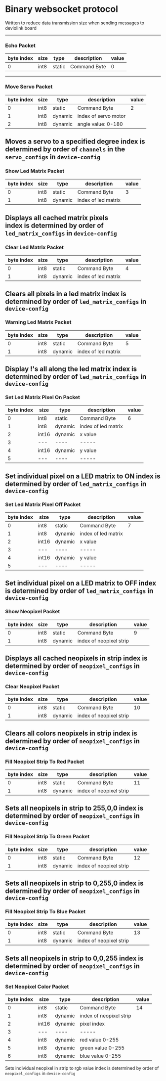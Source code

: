 # Binary websocket protocol

Written to reduce data transmission size when sending messages to deviolink board

---

### Echo Packet

| byte index | size | type   | description  | value |
|------------|------|--------|--------------|-------|
| 0          | int8 | static | Command Byte | 0     |

---

### Move Servo Packet

| byte index | size | type    | description          | value |
|------------|------|---------|----------------------|-------|
| 0          | int8 | static  | Command Byte         | 2     |
| 1          | int8 | dynamic | index of servo motor |       |
| 2          | int8 | dynamic | angle value: 0-180   |       |

Moves a servo to a specified degree
index is determined by order of `channels` in the `servo_configs` in `device-config`
---

### Show Led Matrix Packet

| byte index | size | type    | description         | value |
|------------|------|---------|---------------------|-------|
| 0          | int8 | static  | Command Byte        | 3     |
| 1          | int8 | dynamic | index of led matrix |       |

Displays all cached matrix pixels  
index is determined by order of `led_matrix_configs` in `device-config`
---

### Clear Led Matrix Packet

| byte index | size | type    | description         | value |
|------------|------|---------|---------------------|-------|
| 0          | int8 | static  | Command Byte        | 4     |
| 1          | int8 | dynamic | index of led matrix |       |

Clears all pixels in a led matrix
index is determined by order of `led_matrix_configs` in `device-config`
---

### Warning Led Matrix Packet

| byte index | size | type    | description         | value |
|------------|------|---------|---------------------|-------|
| 0          | int8 | static  | Command Byte        | 5     |
| 1          | int8 | dynamic | index of led matrix |       |

Display !'s all along the led matrix
index is determined by order of `led_matrix_configs` in `device-config`
---

### Set Led Matrix Pixel On Packet

| byte index | size  | type    | description         | value |
|------------|-------|---------|---------------------|-------|
| 0          | int8  | static  | Command Byte        | 6     |
| 1          | int8  | dynamic | index of led matrix |       |
| 2          | int16 | dynamic | x value             |       |
| 3          | ---   | ----    | -----               |       |
| 4          | int16 | dynamic | y value             |       |
| 5          | ---   | ----    | -----               |       |

Set individual pixel on a LED matrix to ON
index is determined by order of `led_matrix_configs` in `device-config`
---

### Set Led Matrix Pixel Off Packet

| byte index | size  | type    | description         | value |
|------------|-------|---------|---------------------|-------|
| 0          | int8  | static  | Command Byte        | 7     |
| 1          | int8  | dynamic | index of led matrix |       |
| 2          | int16 | dynamic | x value             |       |
| 3          | ---   | ----    | -----               |       |
| 4          | int16 | dynamic | y value             |       |
| 5          | ---   | ----    | -----               |       |

Set individual pixel on a LED matrix to OFF
index is determined by order of `led_matrix_configs` in `device-config`
---

### Show Neopixel Packet

| byte index | size | type    | description             | value |
|------------|------|---------|-------------------------|-------|
| 0          | int8 | static  | Command Byte            | 9     |
| 1          | int8 | dynamic | index of neopixel strip |       |

Displays all cached neopixels in strip
index is determined by order of `neopixel_configs` in `device-config`
---

### Clear Neopixel Packet

| byte index | size | type    | description             | value |
|------------|------|---------|-------------------------|-------|
| 0          | int8 | static  | Command Byte            | 10    |
| 1          | int8 | dynamic | index of neopixel strip |       |

Clears all colors neopixels in strip
index is determined by order of `neopixel_configs` in `device-config`
---

### Fill Neopixel Strip To Red Packet

| byte index | size | type    | description             | value |
|------------|------|---------|-------------------------|-------|
| 0          | int8 | static  | Command Byte            | 11    |
| 1          | int8 | dynamic | index of neopixel strip |       |

Sets all neopixels in strip to 255,0,0
index is determined by order of `neopixel_configs` in `device-config`
---

### Fill Neopixel Strip To Green Packet

| byte index | size | type    | description             | value |
|------------|------|---------|-------------------------|-------|
| 0          | int8 | static  | Command Byte            | 12    |
| 1          | int8 | dynamic | index of neopixel strip |       |

Sets all neopixels in strip to 0,255,0
index is determined by order of `neopixel_configs` in `device-config`
---

### Fill Neopixel Strip To Blue Packet

| byte index | size | type    | description             | value |
|------------|------|---------|-------------------------|-------|
| 0          | int8 | static  | Command Byte            | 13    |
| 1          | int8 | dynamic | index of neopixel strip |       |

Sets all neopixels in strip to 0,0,255
index is determined by order of `neopixel_configs` in `device-config`
---

### Set Neopixel Color Packet

| byte index | size  | type    | description             | value |
|------------|-------|---------|-------------------------|-------|
| 0          | int8  | static  | Command Byte            | 14    |
| 1          | int8  | dynamic | index of neopixel strip |       |
| 2          | int16 | dynamic | pixel index             |       |
| 3          | ---   | ----    | -----                   |       |
| 4          | int8  | dynamic | red value 0-255         |       |
| 5          | int8  | dynamic | green value 0-255       |       |
| 6          | int8  | dynamic | blue value 0-255        |       |

Sets individual neopixel in strip to rgb value
index is determined by order of `neopixel_configs` in `device-config`


